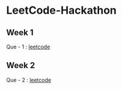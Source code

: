 # LeetCode-Hackathon

## Week 1
  Que - 1 : [leetcode](https://leetcode.com/problems/longest-common-prefix/description/)   

## Week 2
  Que - 2 : [leetcode](https://leetcode.com/problems/maximum-depth-of-binary-tree/)
